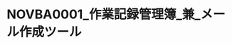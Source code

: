 


# NOVBA0001_作業記録管理簿_兼_メール作成ツール



<!-- toc
<!-- tocstop


## 概要



テーブルでデータを管理。

管理したデータからメールを作成。



## 動作環境



バージョン2003以上のMSOffice。



## 機能一覧



1. プルダウンによる入力補助機能
2. メール作成機能



## 使用方法



### データ入力

テーブルにデータを入力する。

（特に特定の業務フローを想定して実装していません。

暫定的に納入業務としています。）

![](../../_ImageForMarkdown/NOVBA0001/image_1.png)



#### 入力補助



##### 部署→名前

部署を指定すると、部署マスタシートに記載の人物名のリストをプルダウンとして設定する。



■部署Bを指定すると、

![](../../_ImageForMarkdown/NOVBA0001/image_2.png)



福永～の名前リストが表示される。

![](../../_ImageForMarkdown/NOVBA0001/image_3.png)



##### 商品コード→商品名

商品コードを指定すると、商品マスタシートに記載の商品名を単一項目のプルダウンとして設定する。



■商品コードを指定すると、

![](../../_ImageForMarkdown/NOVBA0001/image_4.png)

単一の商品名が選択できるようになる。

![](../../_ImageForMarkdown/NOVBA0001/image_5.png)





### メール作成

メール作成列のメール作成ハイパーリンクボタンをクリックする。

![](../../_ImageForMarkdown/NOVBA0001/image_6.png)



OSの既定のメールアプリでメールアイテムが立ち上がる。

通知先の部署に対応する部署マスタから宛先、CCが反映されている。

テーブルのデータから件名、本文が反映されている。





画像の場合はMSOffice Outlook。

![](../../_ImageForMarkdown/NOVBA0001/image_7.png)





## ご要望について

　もし書式の変更や追加の機能の作成等のご要望がございましたら

　こちらを御覧ください。



[My_VBA_Toolsのご説明](https://github.com/dede-20191130/My_VBA_Tools#%E4%BB%95%E4%BA%8B%E3%81%AE%E3%81%94%E4%BE%9D%E9%A0%BC)



